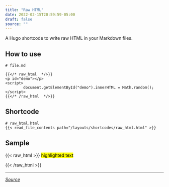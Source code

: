 ```yaml
---
title: "Raw HTML"
date: 2022-02-15T20:59:59-05:00
draft: false
source: ""
---
```


A Hugo shortcode to write raw HTML in your Markdown files.

## How to use

```
# file.md

{{</* raw_html  */>}}
<p id="demo"></p>
<script>
        document.getElementById("demo").innerHTML = Math.random();
</script>
{{</* /raw_html  */>}}

```

## Shortcode

```
# raw_html.html
{{< read_file_contents path="/layouts/shortcodes/raw_html.html" >}}
```

## Sample

{{< raw_html  >}}
<mark>highlighted text</mark>
<b><p id="demo"></p></b>
<script>
document.getElementById("demo").innerHTML = 'A random number: ' + Math.random();
</script>
{{< /raw_html  >}}

---
_[Source](https://codingnconcepts.com/hugo/custom-shortcode-hugo/)_
